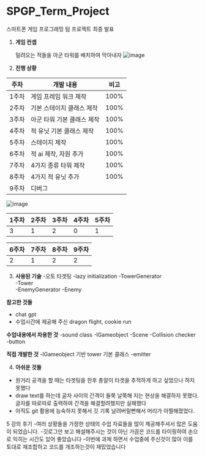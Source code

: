 # SPGP_Term_Project 
스마트폰 게임 프로그래밍 텀 프로젝트 최종 발표

1. **게임 컨셉**
   
   밀려오는 적들을 아군 타워를 배치하여 막아내자
![image](https://github.com/rudex339/Sdgp-termproject/assets/58317478/518febf2-e98e-45a7-94cf-6b4bb26099c4)

   
   
2. **진행 상황**
   
|주차|개발 내용|비고|
|---|---|---|
|1주차|게임 프레임 워크 제작|100%|
|2주차|기본 스테이지 클래스 제작|100%|
|3주차|아군 타워 기본 클래스 제작|100%|
|4주차|적 유닛 기본 클래스 제작|100%|
|5주차|스테이지 제작|100%|
|6주차|적 ai 제작, 자원 추가|100%|
|7주차|4가지 종류 타워 제작|100%|
|8주차|4가지 적 유닛 추가|100%|
|9주차|디버그||


![image](https://github.com/rudex339/Sdgp-termproject/assets/58317478/3feb9903-9c35-4a28-8f44-07c7e17f0d9d)




|1주차|2주차|3주차|4주차|5주차|
|---|---|---|---|---|
|3|1|2|0|1|

|6주차|7주차|8주차|9주차|
|---|---|---|---|
|2|1|2|2|

3. **사용된 기술**
-오토 타겟팅
-lazy initialization
-TowerGenerator  
  -Tower  
-EnemyGenerator
  -Enemy
   
**참고한 것들**
- chat gpt
- 수업시간에 제공해 주신 dragon flight, cookie run
  
**수업내용에서 차용한 것**
  -sound class
  -IGameobject
  -Scene
  -Collision checker
  -button
  
**직접 개발한 것**
 -IGameobject 기반 tower 기본 클래스
 -emitter
 
 
4. **아쉬운 것들**
- 원거리 공격을 할 때는 타겟팅을 한후 총알이 타겟을 추적하게 하고 싶었으나 하지못했다
- draw text를 하는데 글자 사이의 간격이 들쭉 날쭉해 지는 현상을 해결하지 못했다. 글자를 따로따로 출력하여 간격을 해결할려했지만 실패했다
- 아직도 git 활용에 능숙하지 못해서 깃 기록 날려버릴뻔해서 머리가 아찔해졌었다.

5 강의 후기
-여러 상황들을 가정한 상태의 수업 자료들을 많이 제공해주셔서 많은 도움이 되었습니다.
-깃로그만 보고 해설해주시는 것이 아닌 가끔은 코드를 타이핑하여 손으로 익히는 시간도 있어 좋았습니다
-이번에 과제 하면서 수업중에 주신것이 많아 이를 토대로 재조합하고 코드를 개조하는것이 재밌었습니다



   
